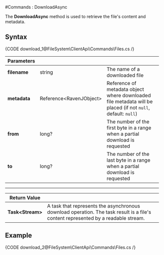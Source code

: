 #Commands : DownloadAsync

The **DownloadAsync** method is used to retrieve the file's content and metadata.

## Syntax

{CODE download_1@FileSystem\ClientApi\Commands\Files.cs /}

| Parameters | | |
| ------------- | ------------- | ----- |
| **filename** | string | The name of a downloaded file |
| **metadata** | Reference&lt;RavenJObject&gt; | Reference of metadata object where downloaded file metadata will be placed (if not `null`, default: `null`)  |
| **from** | long? | The number of the first byte in a range when a partial download is requested |
| **to** | long? | The number of the last byte in a range when a partial download is requested|

<hr />

| Return Value | |
| ------------- | ------------- |
| **Task&lt;Stream&gt;** | A task that represents the asynchronous download operation. The task result is a file's content represented by a readable stream. |

## Example

{CODE download_2@FileSystem\ClientApi\Commands\Files.cs /}